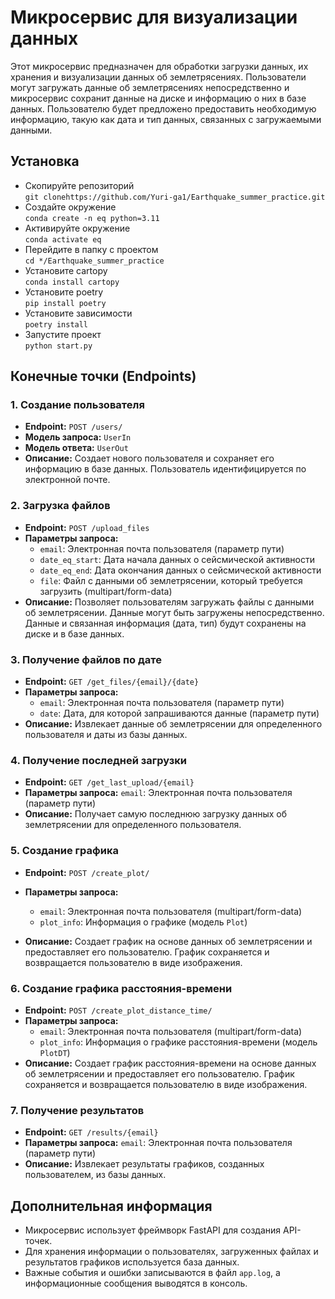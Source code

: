 # Микросервис для визуализации данных

Этот микросервис предназначен для обработки загрузки данных, их хранения и визуализации данных об землетрясениях. Пользователи могут загружать данные об землетрясениях непосредственно и микросервис сохранит данные на диске и информацию о них в базе данных. Пользователю будет предложено предоставить необходимую информацию, такую как дата и тип данных, связанных с загружаемыми данными.

## Установка
- Скопируйте репозиторий\
```git clonehttps://github.com/Yuri-ga1/Earthquake_summer_practice.git```
- Создайте окружение\
```conda create -n eq python=3.11```
- Активируйте окружение\
```conda activate eq```
- Перейдите в папку с проектом\
```cd */Earthquake_summer_practice```
- Установите cartopy\
```conda install cartopy```
- Установите poetry\
```pip install poetry```
- Установите зависимости\
```poetry install```
- Запустите проект\
```python start.py```

## Конечные точки (Endpoints)

### 1. Создание пользователя

- **Endpoint:** `POST /users/`
- **Модель запроса:** `UserIn`
- **Модель ответа:** `UserOut`
- **Описание:** Создает нового пользователя и сохраняет его информацию в базе данных. Пользователь идентифицируется по электронной почте.

### 2. Загрузка файлов

- **Endpoint:** `POST /upload_files`
- **Параметры запроса:**
  - `email`: Электронная почта пользователя (параметр пути)
  - `date_eq_start`: Дата начала данных о сейсмической активности
  - `date_eq_end`: Дата окончания данных о сейсмической активности
  - `file`: Файл с данными об землетрясении, который требуется загрузить (multipart/form-data)
- **Описание:** Позволяет пользователям загружать файлы с данными об землетрясении. Данные могут быть загружены непосредственно. Данные и связанная информация (дата, тип) будут сохранены на диске и в базе данных.

### 3. Получение файлов по дате

- **Endpoint:** `GET /get_files/{email}/{date}`
- **Параметры запроса:**
  - `email`: Электронная почта пользователя (параметр пути)
  - `date`: Дата, для которой запрашиваются данные (параметр пути)
- **Описание:** Извлекает данные об землетрясении для определенного пользователя и даты из базы данных.

### 4. Получение последней загрузки

- **Endpoint:** `GET /get_last_upload/{email}`
- **Параметры запроса:** `email`: Электронная почта пользователя (параметр пути)
- **Описание:** Получает самую последнюю загрузку данных об землетрясении для определенного пользователя.

### 5. Создание графика

- **Endpoint:** `POST /create_plot/`


- **Параметры запроса:**
  - `email`: Электронная почта пользователя (multipart/form-data)
  - `plot_info`: Информация о графике (модель `Plot`)
- **Описание:** Создает график на основе данных об землетрясении и предоставляет его пользователю. График сохраняется и возвращается пользователю в виде изображения.

### 6. Создание графика расстояния-времени

- **Endpoint:** `POST /create_plot_distance_time/`
- **Параметры запроса:**
  - `email`: Электронная почта пользователя (multipart/form-data)
  - `plot_info`: Информация о графике расстояния-времени (модель `PlotDT`)
- **Описание:** Создает график расстояния-времени на основе данных об землетрясении и предоставляет его пользователю. График сохраняется и возвращается пользователю в виде изображения.

### 7. Получение результатов

- **Endpoint:** `GET /results/{email}`
- **Параметры запроса:** `email`: Электронная почта пользователя (параметр пути)
- **Описание:** Извлекает результаты графиков, созданных пользователем, из базы данных.

## Дополнительная информация

- Микросервис использует фреймворк FastAPI для создания API-точек.
- Для хранения информации о пользователях, загруженных файлах и результатов графиков используется база данных.
- Важные события и ошибки записываются в файл `app.log`, а информационные сообщения выводятся в консоль.


